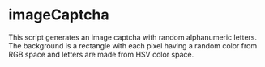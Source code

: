 # imageCaptcha


This script generates an image captcha with random alphanumeric letters. The background is a rectangle with each pixel having a random color from RGB space and letters are made from HSV color space.
